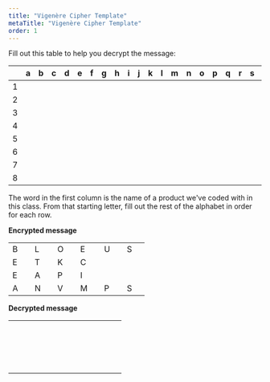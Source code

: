 ```yaml
---
title: "Vigenère Cipher Template"
metaTitle: "Vigenère Cipher Template"
order: 1
---
```


Fill out this table to help you decrypt the message:

|   | a | b | c | d | e | f | g | h | i | j | k | l | m | n | o | p | q | r | s | t | u | v | x | y | z |
|---|---|---|---|---|---|---|---|---|---|---|---|---|---|---|---|---|---|---|---|---|---|---|---|---|---|
| 1 |   |   |   |   |   |   |   |   |   |   |   |   |   |   |   |   |   |   |   |   |   |   |   |   |   |
| 2 |   |   |   |   |   |   |   |   |   |   |   |   |   |   |   |   |   |   |   |   |   |   |   |   |   |
| 3 |   |   |   |   |   |   |   |   |   |   |   |   |   |   |   |   |   |   |   |   |   |   |   |   |   |
| 4 |   |   |   |   |   |   |   |   |   |   |   |   |   |   |   |   |   |   |   |   |   |   |   |   |   |
| 5 |   |   |   |   |   |   |   |   |   |   |   |   |   |   |   |   |   |   |   |   |   |   |   |   |   |
| 6 |   |   |   |   |   |   |   |   |   |   |   |   |   |   |   |   |   |   |   |   |   |   |   |   |   |
| 7 |   |   |   |   |   |   |   |   |   |   |   |   |   |   |   |   |   |   |   |   |   |   |   |   |   |
| 8 |   |   |   |   |   |   |   |   |   |   |   |   |   |   |   |   |   |   |   |   |   |   |   |   |   |

The word in the first column is the name of a product we've coded with in this class. From that starting letter, fill out the rest of the alphabet in order for each row. 

<Layout>
<div>

**Encrypted message**

| | | | | | |
|---|---|---|---|---|---|
| B&nbsp;&nbsp;&nbsp;&nbsp; | L&nbsp;&nbsp;&nbsp;&nbsp; | O&nbsp;&nbsp;&nbsp;&nbsp; | E&nbsp;&nbsp;&nbsp;&nbsp; | U&nbsp;&nbsp;&nbsp;&nbsp; | S&nbsp;&nbsp;&nbsp;&nbsp; |
| E&nbsp;&nbsp;&nbsp;&nbsp; | T&nbsp;&nbsp;&nbsp;&nbsp; | K&nbsp;&nbsp;&nbsp;&nbsp; | C&nbsp;&nbsp;&nbsp;&nbsp; | &nbsp;&nbsp;&nbsp;&nbsp;&nbsp; | &nbsp;&nbsp;&nbsp;&nbsp;&nbsp; |
| E&nbsp;&nbsp;&nbsp;&nbsp; | A&nbsp;&nbsp;&nbsp;&nbsp; | P&nbsp;&nbsp;&nbsp;&nbsp; | I&nbsp;&nbsp;&nbsp;&nbsp; | &nbsp;&nbsp;&nbsp;&nbsp;&nbsp; | &nbsp;&nbsp;&nbsp;&nbsp;&nbsp; |
| A&nbsp;&nbsp;&nbsp;&nbsp; | N&nbsp;&nbsp;&nbsp;&nbsp; | V&nbsp;&nbsp;&nbsp;&nbsp; | M&nbsp;&nbsp;&nbsp;&nbsp; | P&nbsp;&nbsp;&nbsp;&nbsp; | S&nbsp;&nbsp;&nbsp;&nbsp; |

</div>
<div>

**Decrypted message**

| | | | | | |
|---|---|---|---|---|---|
| &nbsp;&nbsp;&nbsp;&nbsp;&nbsp; | &nbsp;&nbsp;&nbsp;&nbsp;&nbsp; | &nbsp;&nbsp;&nbsp;&nbsp;&nbsp; | &nbsp;&nbsp;&nbsp;&nbsp;&nbsp; | &nbsp;&nbsp;&nbsp;&nbsp;&nbsp; | &nbsp;&nbsp;&nbsp;&nbsp;&nbsp; |
| &nbsp;&nbsp;&nbsp;&nbsp;&nbsp; | &nbsp;&nbsp;&nbsp;&nbsp;&nbsp; | &nbsp;&nbsp;&nbsp;&nbsp;&nbsp; | &nbsp;&nbsp;&nbsp;&nbsp;&nbsp; | &nbsp;&nbsp;&nbsp;&nbsp;&nbsp; | &nbsp;&nbsp;&nbsp;&nbsp;&nbsp; |
| &nbsp;&nbsp;&nbsp;&nbsp;&nbsp; | &nbsp;&nbsp;&nbsp;&nbsp;&nbsp; | &nbsp;&nbsp;&nbsp;&nbsp;&nbsp; | &nbsp;&nbsp;&nbsp;&nbsp;&nbsp; | &nbsp;&nbsp;&nbsp;&nbsp;&nbsp; | &nbsp;&nbsp;&nbsp;&nbsp;&nbsp; |
| &nbsp;&nbsp;&nbsp;&nbsp;&nbsp; | &nbsp;&nbsp;&nbsp;&nbsp;&nbsp; | &nbsp;&nbsp;&nbsp;&nbsp;&nbsp; | &nbsp;&nbsp;&nbsp;&nbsp;&nbsp; | &nbsp;&nbsp;&nbsp;&nbsp;&nbsp; | &nbsp;&nbsp;&nbsp;&nbsp;&nbsp; |

</div>
</Layout>